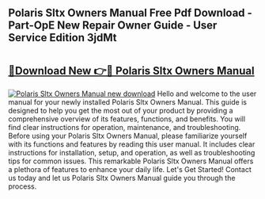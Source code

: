 ## Polaris Sltx Owners Manual Free Pdf Download - Part-OpE New Repair Owner Guide - User Service Edition 3jdMt

# <h2><a href="http://bc73848.oget.top/?id=Polaris+Sltx+Owners+Manual">🔗Download New 👉🔴 Polaris Sltx Owners Manual</a></h2>

[![Polaris Sltx Owners Manual new download](https://i.imgur.com/5g1atiW.png)](http://bc73848.oget.top/?id=Polaris+Sltx+Owners+Manual)
Hello and welcome to the user manual for your newly installed Polaris Sltx Owners Manual. This guide is designed to help you get the most out of your product by providing a comprehensive overview of its features, functions, and benefits. You will find clear instructions for operation, maintenance, and troubleshooting. Before using your Polaris Sltx Owners Manual, please familiarize yourself with its functions and features by reading this user manual. It includes clear instructions for installation, setup, and operation, as well as troubleshooting tips for common issues. This remarkable Polaris Sltx Owners Manual offers a plethora of features to enhance your daily life. Let's Get Started! Contact us today and let us Polaris Sltx Owners Manual guide you through the process.
